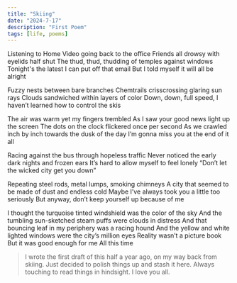 ```yaml
---
title: "Skiing"
date: "2024-7-17"
description: "First Poem"
tags: [life, poems]
---
```


Listening to Home Video going back to the office
Friends all drowsy with eyelids half shut
The thud, thud, thudding of temples against windows
Tonight's the latest I can put off that email
But I told myself it will all be alright

Fuzzy nests between bare branches
Chemtrails crisscrossing glaring sun rays
Clouds sandwiched within layers of color
Down, down, full speed,
I haven’t learned how to control the skis

The air was warm yet my fingers trembled
As I saw your good news light up the screen
The dots on the clock flickered once per second
As we crawled inch by inch towards the dusk of the day
I’m gonna miss you at the end of it all

Racing against the bus through hopeless traffic
Never noticed the early dark nights and frozen ears
It’s hard to allow myself to feel lonely
“Don’t let the wicked city get you down”

Repeating steel rods, metal lumps, smoking chimneys
A city that seemed to be made of dust and endless cold
Maybe I’ve always took you a little too seriously
But anyway, don’t keep yourself up because of me

I thought the turquoise tinted windshield was the color of the sky
And the tumbling sun-sketched steam puffs were clouds in distress
And that bouncing leaf in my periphery was a racing hound
And the yellow and white lighted windows were the city’s million eyes
Reality wasn’t a picture book
But it was good enough for me
All this time

> I wrote the first draft of this half a year ago, on my way back from skiing. Just decided to polish things up and stash it here. Always touching to read things in hindsight. I love you all.

